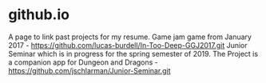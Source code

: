 # github.io
A page to link past projects for my resume.
Game jam game from January 2017 - https://github.com/lucas-burdell/In-Too-Deep-GGJ2017.git
Junior Seminar which is in progress for the spring semester of 2019. The Project is a companion app for Dungeon and Dragons - https://github.com/jschlarman/Junior-Seminar.git
